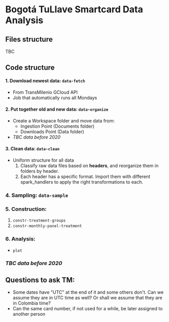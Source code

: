 # Bogotá TuLlave Smartcard Data Analysis

## Files structure

TBC

## Code structure
#### 1. Download newest data: `data-fetch`
  - From TransMilenio GCloud API
  - Job that automatically runs all Mondays
#### 2. Put together old and new data: `data-organize`
  - Create a Workspace folder and move data from:
    - Ingestion Point (Documents folder)
    - Downloads Point (Data folder)
  - _TBC data before 2020_
#### 3. Clean data: `data-clean`
- Uniform structure for all data
  1. Classify raw data files based on **headers**, and reorganize them in folders by header.
  2. Each header has a specific format. Import them with different spark_handlers to apply the right transformations to each.

### 4. Sampling: `data-sample`

### 5. Construction: 

1.  `constr-treatment-groups`
2.  `constr-monthly-panel-treatment`


### 6. Analysis:
- `plot`

### _TBC data before 2020_



 
## Questions to ask TM: 
- Some dates have "UTC" at the end of it and some others don't. Can we assume they are in UTC time as well? Or shall we assume that they are in Colombia time?
- Can the same card number, if not used for a while, be later assigned to another person